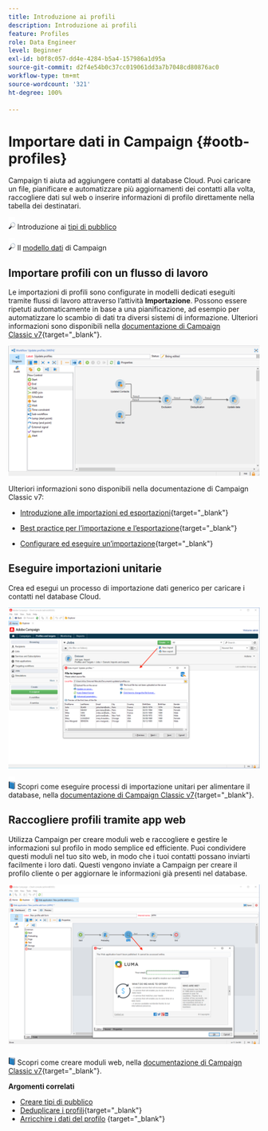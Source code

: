 ```yaml
---
title: Introduzione ai profili
description: Introduzione ai profili
feature: Profiles
role: Data Engineer
level: Beginner
exl-id: b0f8c057-dd4e-4284-b5a4-157986a1d95a
source-git-commit: d2f4e54b0c37cc019061dd3a7b7048cd80876ac0
workflow-type: tm+mt
source-wordcount: '321'
ht-degree: 100%

---
```


# Importare dati in Campaign {#ootb-profiles}

Campaign ti aiuta ad aggiungere contatti al database Cloud. Puoi caricare un file, pianificare e automatizzare più aggiornamenti dei contatti alla volta, raccogliere dati sul web o inserire informazioni di profilo direttamente nella tabella dei destinatari.

![](../assets/do-not-localize/glass.png) Introduzione ai [tipi di pubblico](audiences.md)

![](../assets/do-not-localize/glass.png) Il [modello dati](../dev/datamodel.md) di Campaign

## Importare profili con un flusso di lavoro

Le importazioni di profili sono configurate in modelli dedicati eseguiti tramite flussi di lavoro attraverso l’attività **Importazione**. Possono essere ripetuti automaticamente in base a una pianificazione, ad esempio per automatizzare lo scambio di dati tra diversi sistemi di informazione. Ulteriori informazioni sono disponibili nella [documentazione di Campaign Classic v7](https://experienceleague.adobe.com/docs/campaign-classic/using/getting-started/importing-and-exporting-data/import-export-workflows.html?lang=it){target=&quot;_blank&quot;}.

![](assets/import-wf.png)

Ulteriori informazioni sono disponibili nella documentazione di Campaign Classic v7:

* [Introduzione alle importazioni ed esportazioni](https://experienceleague.adobe.com/docs/campaign-classic/using/getting-started/importing-and-exporting-data/get-started-data-import-export.html?lang=it){target=&quot;_blank&quot;}

* [Best practice per l’importazione e l’esportazione](https://experienceleague.adobe.com/docs/campaign-classic/using/getting-started/importing-and-exporting-data/best-practices/import-export-best-practices.html?lang=it){target=&quot;_blank&quot;}

* [Configurare ed eseguire un’importazione](https://experienceleague.adobe.com/docs/campaign-classic/using/getting-started/importing-and-exporting-data/generic-imports-exports/executing-import-jobs.html?lang=it){target=&quot;_blank&quot;}

## Eseguire importazioni unitarie

Crea ed esegui un processo di importazione dati generico per caricare i contatti nel database Cloud.

![](assets/new-import.png)

![](../assets/do-not-localize/book.png) Scopri come eseguire processi di importazione unitari per alimentare il database, nella [documentazione di Campaign Classic v7](https://experienceleague.adobe.com/docs/campaign-classic/using/getting-started/importing-and-exporting-data/generic-imports-exports/about-generic-imports-exports.html?lang=it){target=&quot;_blank&quot;}.

## Raccogliere profili tramite app web

Utilizza Campaign per creare moduli web e raccogliere e gestire le informazioni sul profilo in modo semplice ed efficiente. Puoi condividere questi moduli nel tuo sito web, in modo che i tuoi contatti possano inviarti facilmente i loro dati. Questi vengono inviate a Campaign per creare il profilo cliente o per aggiornare le informazioni già presenti nel database.

![](assets/web-form-page.png)

![](../assets/do-not-localize/book.png) Scopri come creare moduli web, nella [documentazione di Campaign Classic v7](https://experienceleague.adobe.com/docs/campaign-classic/using/designing-content/web-forms/about-web-forms.html?lang=it){target=&quot;_blank&quot;}.

**Argomenti correlati**

* [Creare tipi di pubblico](audiences.md)
* [Deduplicare i profili](https://experienceleague.adobe.com/docs/campaign-classic/using/automating-with-workflows/use-cases/data-management/deduplication-merge.html?lang=it){target=&quot;_blank&quot;}
* [Arricchire i dati del profilo](https://experienceleague.adobe.com/docs/campaign-classic/using/automating-with-workflows/use-cases/data-management/enriching-data.html?lang=it) {target=&quot;_blank&quot;}

